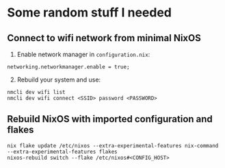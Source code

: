 # Some random stuff I needed

## Connect to wifi network from minimal NixOS

1. Enable network manager in `configuration.nix`:

```
networking.networkmanager.enable = true;
```

2. Rebuild your system and use:

```
nmcli dev wifi list
nmcli dev wifi connect <SSID> password <PASSWORD>
```

## Rebuild NixOS with imported configuration and flakes

```
nix flake update /etc/nixos --extra-experimental-features nix-command --extra-experimental-features flakes
nixos-rebuild switch --flake /etc/nixos#<CONFIG_HOST>
```
